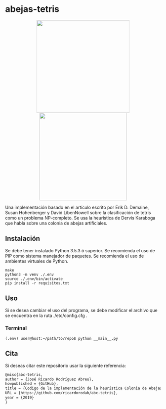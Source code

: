 # abejas-tetris

<p align="center">
<img src="http://seminarioenvejecimiento.unam.mx/3ciive/wp-content/uploads/2019/03/ciencias.png" height="300" width="300" />
<img src="https://upload.wikimedia.org/wikipedia/commons/thumb/c/ca/Escudo-UNAM-escalable.svg/200px-Escudo-UNAM-escalable.svg.png" width="283" height="283" />
</p>

Una implementación basado en el artículo escrito por Erik D. Demaine, Susan Hohenberger y
David LibenNowell sobre la clasificación de tetris como un problema NP-completo.
Se usa la heurística de Dervis Karaboga que habla sobre una colonia de abejas artificiales.

## Instalación

Se debe tener instalado Python 3.5.3 ó superior.
Se recomienda el uso de PIP como sistema manejador de paquetes.
Se recomienda el uso de ambientes virtuales de Python.


```shell
make
python3 -m venv ./.env
source ./.env/bin/activate
pip install -r requisitos.txt
```

## Uso

Si se desea cambiar el uso del programa, se debe modificar el archivo que se encuentra en la ruta ./etc/config.cfg .

### Terminal

```shell
(.env) user@host:~/path/to/repo$ python __main__.py
```

## Cita

Si deseas citar este repositorio usar la siguiente referencia:

```tex
@misc{abc-tetris,
author = {José Ricardo Rodríguez Abreu},
howpublished = {GitHub},
title = {Codigo de la implementación de la heurística Colonia de Abejas Artificiales a una instancia del problema de la 3-partición: Tetris},
URL = {https://github.com/ricardorodab/abc-tetris},
year = {2019}
}
```